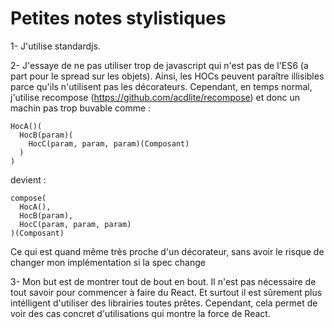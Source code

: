 # Petites notes stylistiques

1- J'utilise standardjs.

2- J'essaye de ne pas utiliser trop de javascript qui n'est pas de l'ES6 (a part
  pour le spread sur les objets). Ainsi, les HOCs peuvent paraître illisibles
  parce qu'ils n'utilisent pas les décorateurs. Cependant, en temps normal,
  j'utilise recompose (https://github.com/acdlite/recompose) et donc un machin pas
  trop buvable comme :
  ```
  HocA()(
    HocB(param)(
      HocC(param, param, param)(Composant)
    )
  )
  ```
  devient :
  ```
  compose(
    HocA(),
    HocB(param),
    HocC(param, param, param)
  )(Composant)
  ```
  Ce qui est quand même très proche d'un décorateur, sans avoir le risque de
  changer mon implémentation si la spec change

3- Mon but est de montrer tout de bout en bout. Il n'est pas nécessaire de tout
savoir pour commencer à faire du React. Et surtout il est sûrement plus
intélligent d'utiliser des librairies toutes prêtes. Cependant, cela permet de
voir des cas concret d'utilisations qui montre la force de React.
